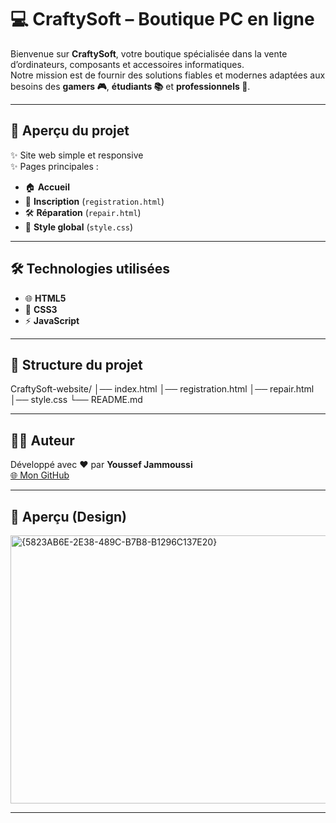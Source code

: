 # 💻 CraftySoft – Boutique PC en ligne  

Bienvenue sur **CraftySoft**, votre boutique spécialisée dans la vente d’ordinateurs, composants et accessoires informatiques.  
Notre mission est de fournir des solutions fiables et modernes adaptées aux besoins des **gamers 🎮**, **étudiants 📚** et **professionnels 💼**.  

---

## 🚀 Aperçu du projet  
✨ Site web simple et responsive  
✨ Pages principales :  
- 🏠 **Accueil**  
- 📝 **Inscription** (`registration.html`)  
- 🛠️ **Réparation** (`repair.html`)  
- 🎨 **Style global** (`style.css`)  

---

## 🛠️ Technologies utilisées  
- 🌐 **HTML5**  
- 🎨 **CSS3**
- ⚡ **JavaScript** 

---

## 📂 Structure du projet  
CraftySoft-website/
│── index.html
│── registration.html
│── repair.html
│── style.css
└── README.md


---

## 👨‍💻 Auteur  
Développé avec ❤️ par **Youssef Jammoussi**  
[🌐 Mon GitHub](https://github.com/YoussefJammoussi)  

---

## 📸 Aperçu (Design)  
<img width="952" height="429" alt="{5823AB6E-2E38-489C-B7B8-B1296C137E20}" src="https://github.com/user-attachments/assets/8345d7a4-5975-4170-85c6-e4abcff77129" />



---
